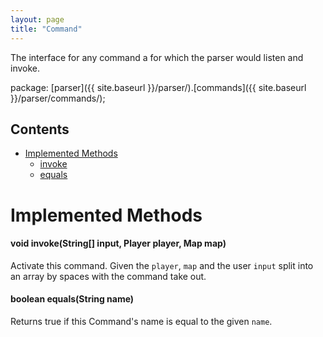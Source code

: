 ```yaml
---
layout: page
title: "Command"
---
```


The interface for any command a for which the parser would listen and invoke.

package: [parser]({{ site.baseurl }}/parser/).[commands]({{ site.baseurl }}/parser/commands/);

## Contents

- [Implemented Methods](#implemented-methods)
    - [invoke](#void-invokestring-player-player-map-map)
    - [equals](#boolean-equalsstring-name)

# Implemented Methods

#### void invoke(String[] input, Player player, Map map)

Activate this command. Given the `player`, `map` and the user `input` split into an array by spaces with the command take out.

#### boolean equals(String name)

Returns true if this Command's name is equal to the given `name`.